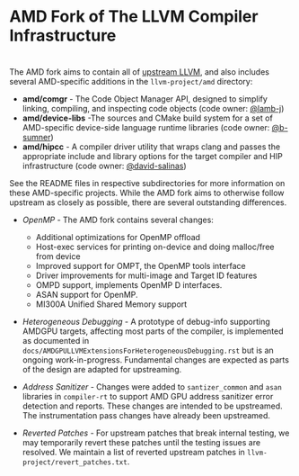 # AMD Fork of The LLVM Compiler Infrastructure
#

The AMD fork aims to contain all of [upstream LLVM](https://github.com/llvm/llvm-project), and also includes several AMD-specific additions in the `llvm-project/amd` directory:

- **amd/comgr** - The Code Object Manager API, designed to simplify linking, compiling, and inspecting code objects (code owner: [@lamb-j](https://www.github.com/lamb-j))
- **amd/device-libs** -The sources and CMake build system for a set of AMD-specific device-side language runtime libraries (code owner: [@b-sumner](https://www.github.com/b-sumner))
- **amd/hipcc** - A compiler driver utility that wraps clang and passes the appropriate include and library options for the target compiler and HIP infrastructure (code owner: [@david-salinas](https://www.github.com/david-salinas))

See the README files in respective subdirectories for more information on these AMD-specific projects. While the AMD fork aims to otherwise follow upstream as closely as possible, there are several outstanding differences.

- *OpenMP* - The AMD fork contains several changes:
    * Additional optimizations for OpenMP offload
    * Host-exec services for printing on-device and doing malloc/free from device
    * Improved support for OMPT, the OpenMP tools interface
    * Driver improvements for multi-image and Target ID features
    * OMPD support, implements OpenMP D interfaces.
    * ASAN support for OpenMP.
    * MI300A Unified Shared Memory support

- *Heterogeneous Debugging* - A prototype of debug-info supporting AMDGPU targets, affecting most parts of the compiler, is implemented as documented in `docs/AMDGPULLVMExtensionsForHeterogeneousDebugging.rst` but is an ongoing work-in-progress. Fundamental changes are expected as parts of the design are adapted for upstreaming.
- *Address Sanitizer* - Changes were added to `santizer_common` and `asan` libraries in `compiler-rt` to support AMD GPU address sanitizer error detection and reports.  These changes are intended to be upstreamed.  The instrumentation pass changes have already been upstreamed.
- *Reverted Patches* - For upstream patches that break internal testing, we may temporarily revert these patches until the testing issues are resolved. We maintain a list of reverted upstream patches in `llvm-project/revert_patches.txt`.
